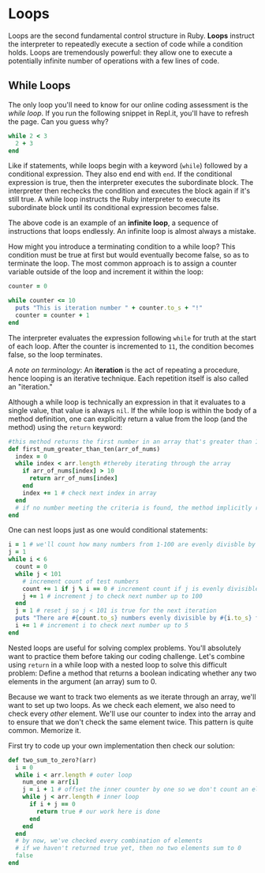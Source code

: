 # Loops

Loops are the second fundamental control structure in Ruby. **Loops** instruct
the interpreter to repeatedly execute a section of code while a condition holds.
Loops are tremendously powerful: they allow one to execute a potentially
infinite number of operations with a few lines of code.


## While Loops

The only loop you'll need to know for our online coding assessment is the _while
loop_. If you run the following snippet in Repl.it, you'll have to refresh the
page. Can you guess why?

```ruby
while 2 < 3
  2 + 3
end
```

Like if statements, while loops begin with a keyword (`while`) followed by a
conditional expression. They also end end with `end`. If the conditional
expression is true, then the interpreter executes the subordinate block. The
interpreter then rechecks the condition and executes the block again if it's
still true. A while loop instructs the Ruby interpreter to execute its
subordinate block until its conditional expression becomes false.

The above code is an example of an **infinite loop**, a sequence of instructions
that loops endlessly. An infinite loop is almost always a mistake.

How might you introduce a terminating condition to a while loop? This condition
must be true at first but would eventually become false, so as to terminate
the loop. The most common approach is to assign a counter variable outside of
the loop and increment it within the loop:

```ruby
counter = 0

while counter <= 10
  puts "This is iteration number " + counter.to_s + "!"
  counter = counter + 1
end
```

The interpreter evaluates the expression following `while` for truth at the
start of each loop. After the counter is incremented to `11`, the condition
becomes false, so the loop terminates.

_A note on terminology_: An **iteration** is the act of repeating a procedure, hence looping is an
iterative technique. Each repetition itself is also called an "iteration."  

Although a while loop is technically an expression in that it evaluates to a
single value, that value is always `nil`. If the while loop is within the body
of a method definition, one can explicitly return a value from the loop (and the
method) using the `return` keyword:

```ruby
#this method returns the first number in an array that's greater than 10
def first_num_greater_than_ten(arr_of_nums)
  index = 0
  while index < arr.length #thereby iterating through the array
    if arr_of_nums[index] > 10
      return arr_of_nums[index]
    end
    index += 1 # check next index in array
  end
  # if no number meeting the criteria is found, the method implicitly returns nil
end
```

One can nest loops just as one would conditional statements:

```ruby
i = 1 # we'll count how many numbers from 1-100 are evenly divisble by i
j = 1
while i < 6
  count = 0
  while j < 101
    # increment count of test numbers
    count += 1 if j % i == 0 # increment count if j is evenly divisible by i
    j += 1 # increment j to check next number up to 100
  end
  j = 1 # reset j so j < 101 is true for the next iteration
  puts "There are #{count.to_s} numbers evenly divisible by #{i.to_s} from 1 to 100."
  i += 1 # increment i to check next number up to 5
end
```

Nested loops are useful for solving complex problems. You'll absolutely want to
practice them before taking our coding challenge. Let's combine using `return`
in a while loop with a nested loop to solve this difficult problem: Define a
method that returns a boolean indicating whether any two elements in the
argument (an array) sum to 0.

Because we want to track two elements as we iterate through an array, we'll want
to set up two loops. As we check each element, we also need to check every
_other_ element. We'll use our counter to index into the array and to ensure
that we don't check the same element twice. This pattern is quite common.
Memorize it.

First try to code up your own implementation then check our solution:

<INSERT SHELL>

```ruby
def two_sum_to_zero?(arr)
  i = 0
  while i < arr.length # outer loop
    num_one = arr[i]
    j = i + 1 # offset the inner counter by one so we don't count an element at the same position twice
    while j < arr.length # inner loop
      if i + j == 0
        return true # our work here is done
      end
    end
  end
  # by now, we've checked every combination of elements
  # if we haven't returned true yet, then no two elements sum to 0
  false
end
```
